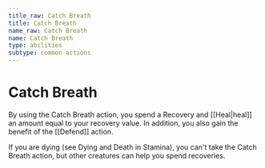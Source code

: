 ```yaml
---
title_raw: Catch Breath
title: Catch Breath
name_raw: Catch Breath
name: Catch Breath
type: abilities
subtype: common actions
---
```


# Catch Breath

By using the Catch Breath action, you spend a Recovery and [[Heal|heal]] an amount equal to your recovery value. In addition, you also gain the benefit of the [[Defend]] action.

If you are dying (see Dying and Death in Stamina), you can't take the Catch Breath action, but other creatures can help you spend recoveries.
